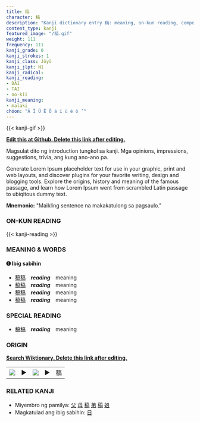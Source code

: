 ```yaml
---
title: 稿
character: 稿
description: "Kanji dictionary entry 稿: meaning, on-kun reading, compounds, origin, related kanji"
content_type: kanji
featured_image: "/稿.gif"
weight: 111
frequency: 111
kanji_grade: 0
kanji_strokes: 1
kanji_class: Jōyō
kanji_jlpt: N1
kanji_radical: 
kanji_reading: 
- DAI
- TAI
- oo-kii
kanji_meaning:
- malaki
chōon: "Ā Ī Ū Ē Ō ā ī ū ē ō ’"
---
```

[//]: # (Don't edit the line below. Kanji animated GIF code is automatically generated.)
{{< kanji-gif >}}

[//]: # (Edit below this line.)

**[Edit this at Github. Delete this link after editing.](https://github.com/tim0g/tim/tree/main/content/kanji/稿/index.md)**

Magsulat dito ng introduction tungkol sa kanji. Mga opinions, impressions, suggestions, trivia, ang kung ano-ano pa.

Generate Lorem Ipsum placeholder text for use in your graphic, print and web layouts, and discover plugins for your favorite writing, design and blogging tools. Explore the origins, history and meaning of the famous passage, and learn how Lorem Ipsum went from scrambled Latin passage to ubiqitous dummy text.
 
**Mnemonic:** "Maikling sentence na makakatulong sa pagsaulo."

### ON-KUN READING

[//]: # (Don't edit the line below. ON-KUN READING code is automatically generated.)
{{< kanji-reading >}}

### MEANING & WORDS

#### ➊ **Ibig sabihin**
  - [稿](../稿)[稿](../稿)　***reading***　meaning
  - [稿](../稿)[稿](../稿)　***reading***　meaning
  - [稿](../稿)[稿](../稿)　***reading***　meaning
  - [稿](../稿)[稿](../稿)　***reading***　meaning

### SPECIAL READING
  - [稿](../稿)[稿](../稿)　***reading***　meaning

### ORIGIN

**[Search Wiktionary. Delete this link after editing.](https://wiktionary.org/wiki/稿)**
<table class="kanji-table"><tr><td>
<img src="60px-稿-bronze.svg.png">
</td><td>▶</td><td>
<img src="60px-稿-oracle.svg.png">
</td><td>▶</td>
<td class="kanji-origin">稿</td>
</tr></table>

### RELATED KANJI
- Miyembro ng pamilya: [父](../父) [母](../母) [稿](../稿) [弟](../弟) [稿](../稿) [娘](../娘)
- Magkatulad ang ibig sabihin: [日](../日)
